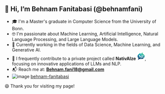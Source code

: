 ## 👋 Hi, I’m Behnam Fanitabasi (@behnamfani)

- 🎓 I'm a Master's graduate in Computer Science from the University of Bonn.  
- 🤓 I'm passionate about Machine Learning, Artificial Intelligence, Natural Language Processing, and Large Language Models.  
- 💼 Currently working in the fields of Data Science, Machine Learning, and Generative AI.  
- 🚀 I frequently contribute to a private project called **NativAIze** <img src="/pics/NZ.png" alt="NativAIze Logo" width="25" height="25" />, focusing on innovative applications of LLMs and NLP.
- 📬 Reach me at: **Behnam.fani18@gmail.com**
- ![image](https://img.shields.io/badge/LinkedIn-0077B5?style=for-the-badge&logo=linkedin&logoColor=white) [behnam-fanitabasi](https://www.linkedin.com/in/behnam-fanitabasi/)

😄 Thank you for visiting my page!

<!---
behnamfani/behnamfani is a ✨ special ✨ repository because its `README.md` (this file) appears on your GitHub profile.
You can click the Preview link to take a look at your changes.
--->
